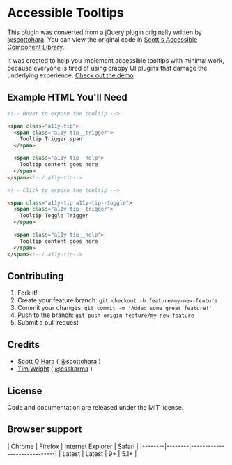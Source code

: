 # Accessible Tooltips

This plugin was converted from a jQuery plugin originally written by [@scottohara](https://github.com/scottaohara/). You can view the original code in [Scott's Accessible Component Library](https://github.com/scottaohara/accessible-components).

It was created to help you implement accessible tooltips with minimal work, because everyone is tired of using crappy UI plugins that damage the underlying experience. [Check out the demo](https://timwright12.github.io/a11y-tooltips/)

## Example HTML You'll Need

```html
<!-- Hover to expose the tooltip -->

<span class="a11y-tip">
  <span class="a11y-tip__trigger">
    Tooltip Trigger span
  </span>

  <span class="a11y-tip__help">
    Tooltip content goes here
  </span>
</span><!--/.a11y-tip-->

<!-- Click to expose the tooltip -->

<span class="a11y-tip a11y-tip--toggle">
  <span class="a11y-tip__trigger">
    Tooltip Toggle Trigger
  </span>

  <span class="a11y-tip__help">
    Tooltip content goes here
  </span>
</span><!--/.a11y-tip-->
```

## Contributing

1. Fork it!
2. Create your feature branch: `git checkout -b feature/my-new-feature`
3. Commit your changes: `git commit -m 'Added some great feature!'`
4. Push to the branch: `git push origin feature/my-new-feature`
5. Submit a pull request

## Credits

- [Scott O'Hara](https://github.com/scottaohara/) ( [@scottohara](https://twitter.com/scottohara) )
- [Tim Wright](http://github.com/timwright12) ( [@csskarma](http://twitter.com/csskarma) )

## License

Code and documentation are released under the MIT license.

## Browser support

| Chrome | Firefox | Internet Explorer | Safari |
|--------|--------|-----------------------------|
| Latest | Latest  | 9+                | 5.1+   |
